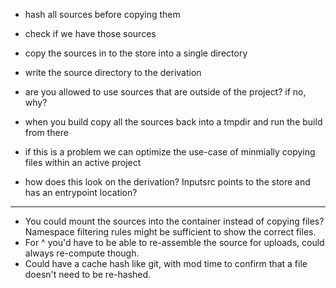 
- hash all sources before copying them
- check if we have those sources
- copy the sources in to the store into a single directory
- write the source directory to the derivation
- are you allowed to use sources that are outside of the project? if no, why?

- when you build copy all the sources back into a tmpdir and run the build from there
- if this is a problem we can optimize the use-case of minmially copying files within an active project
- how does this look on the derivation? Inputsrc points to the store and has an entrypoint location?

------------

- You could mount the sources into the container instead of copying files? Namespace filtering rules might be sufficient to show the correct files.
- For ^ you'd have to be able to re-assemble the source for uploads, could always re-compute though.
- Could have a cache hash like git, with mod time to confirm that a file doesn't need to be re-hashed.
